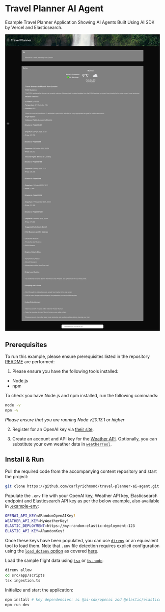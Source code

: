 # Travel Planner AI Agent

Example Travel Planner Application Showing AI Agents Built Using AI SDK by Vercel and Elasticsearch.

![Travel Planner Screenshot](./screenshots/travel-planner-full.png)

## Prerequisites

To run this example, please ensure prerequisites listed in the repository [README](https://github.com/carlyrichmond/travel-planner-ai-agent) are performed:

1. Please ensure you have the following tools installed:
- Node.js
- npm

To check you have Node.js and npm installed, run the following commands:

```zsh
node -v
npm -v
```

*Please ensure that you are running Node v20.13.1 or higher*

2. Register for an OpenAI key via [their site](https://chatgpt.com/).

3. Create an account and API key for the [Weather API](https://www.weatherapi.com/). Optionally, you can substitute your own weather data in [`weatherTool`](./src/app/ai/weather.tool.ts).

## Install & Run

Pull the required code from the accompanying content repository and start the project:

```zsh
git clone https://github.com/carlyrichmond/travel-planner-ai-agent.git
```

Populate the `.env` file with your OpenAI key, Weather API key, Elasticsearch endpoint and Elasticsearch API key as per the below example, also available in [.example-env](.example-env):

```zsh
OPENAI_API_KEY=ARandomOpenAIKey?
WEATHER_API_KEY=MyWeatherKey!
ELASTIC_DEPLOYMENT=https://my-random-elastic-deployment:123
ELASTIC_API_KEY=ARandomKey!
```

Once these keys have been populated, you can use [`direnv`](https://direnv.net/) or an equivalent tool to load them. Note that `.env` file detection requires explicit configuration using the [`load_dotenv` option](https://direnv.net/man/direnv.toml.1.html#codeloaddotenvcode) as covered [here](https://dev.to/charlesloder/tidbit-get-direnv-to-use-env-5fkn).

Load the sample flight data using [`tsx`](https://www.npmjs.com/package/tsx) or [`ts-node`](https://www.npmjs.com/package/ts-node):

```zsh
direnv allow
cd src/app/scripts
tsx ingestion.ts
```

Initialize and start the application:

```zsh
npm install # key dependencies: ai @ai-sdk/openai zod @elastic/elasticsearch
npm run dev
```
